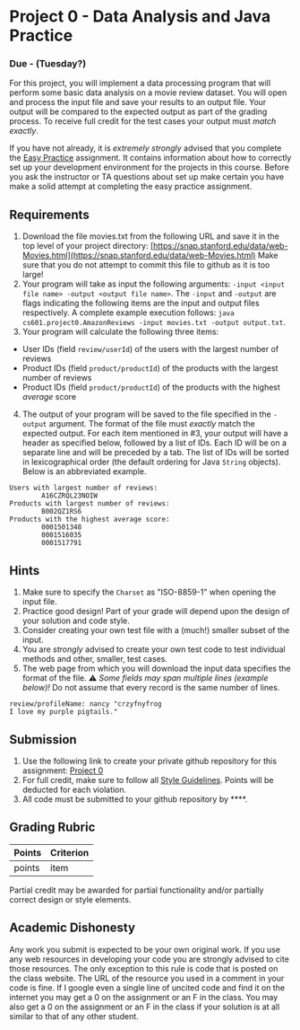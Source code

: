 Project 0 - Data Analysis and Java Practice
===========================================

### Due - (Tuesday?)

For this project, you will implement a data processing program that will perform some basic data analysis on a movie review dataset. You will open and process the input file and save your results to an output file. Your output will be compared to the expected output as part of the grading process. To receive full credit for the test cases your output must *match exactly*.

If you have not already, it is *extremely strongly* advised that you complete the [Easy Practice](https://github.com/CS601-F18/practice.easy) assignment. It contains information about how to correctly set up your development environment for the projects in this course. Before you ask the instructor or TA questions about set up make certain you have make a solid attempt at completing the easy practice assignment.

## Requirements

1. Download the file movies.txt from the following URL and save it in the top level of your project directory: [https://snap.stanford.edu/data/web-Movies.html](https://snap.stanford.edu/data/web-Movies.html) Make sure that you do not attempt to commit this file to github as it is too large!
2. Your program will take as input the following arguments: `-input <input file name> -output <output file name>`. The `-input` and `-output` are flags indicating the following items are the input and output files respectively. A complete example execution follows: `java cs601.project0.AmazonReviews -input movies.txt -output output.txt`.
3. Your program will calculate the following three items: 
  - User IDs (field `review/userId`) of the users with the largest number of reviews
  - Product IDs (field `product/productId`) of the products with the largest number of reviews
  - Product IDs (field `product/productId`) of the products with the highest *average* score
4. The output of your program will be saved to the file specified in the `-output` argument. The format of the file must *exactly* match the expected output. For each item mentioned in #3, your output will have a header as specified below, followed by a list of IDs.  Each ID will be on a separate line and will be preceded by a tab. The list of IDs will be sorted in lexicographical order (the default ordering for Java `String` objects). Below is an abbreviated example.

```
Users with largest number of reviews:
        A16CZRQL23NOIW
Products with largest number of reviews:
        B002QZ1RS6
Products with the highest average score:
        0001501348
        0001516035
        0001517791        
```
   

## Hints

1. Make sure to specify the `Charset` as "ISO-8859-1" when opening the input file.
2. Practice good design! Part of your grade will depend upon the design of your solution and code style. 
3. Consider creating your own test file with a (much!) smaller subset of the input. 
4. You are *strongly* advised to create your own test code to test individual methods and other, smaller, test cases.
5. The web page from which you will download the input data specifies the format of the file. :warning: *Some fields may span multiple lines (example below)!* Do not assume that every record is the same number of lines.

```
review/profileName: nancy "crzyfnyfrog
I love my purple pigtails."
```

## Submission

1. Use the following link to create your private github repository for this assignment: [Project 0]()
2. For full credit, make sure to follow all [Style Guidelines](https://github.com/CS601-F18/notes/blob/master/admin/style.md). Points will be deducted for each violation.
3. All code must be submitted to your github repository by ****.


## Grading Rubric

| Points | Criterion |
| ------ | -------- |  
| points | item |  

Partial credit may be awarded for partial functionality and/or partially correct design or style elements.

## Academic Dishonesty

Any work you submit is expected to be your own original work. If you use any web resources in developing your code you are strongly advised to cite those resources. The only exception to this rule is code that is posted on the class website. The URL of the resource you used in a comment in your code is fine. If I google even a single line of uncited code and find it on the internet you may get a 0 on the assignment or an F in the class. You may also get a 0 on the assignment or an F in the class if your solution is at all similar to that of any other student.

